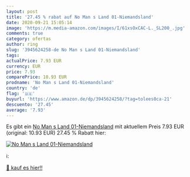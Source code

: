 ```yaml
---
layout: post
title: '27.45 % rabat auf No Man s Land 01-Niemandsland'
date: 2020-09-21 15:05:14
image: 'https://m.media-amazon.com/images/I/61xsOxCAC-L._SL200_.jpg'
comments: true
category: ofertas
author: ring
slug: '3945624258-de No Man s Land 01-Niemandsland'
tags: 
actualPrice: 7.93 EUR
currency: EUR
price: 7.93
comparePrice: 10.93 EUR
prodname: 'No Man s Land 01-Niemandsland'
country: 'de'
flag: '🇩🇪'
buyurl: 'https://www.amazon.de/dp/3945624258/?tag=tolees0ca-21'
descuento: '27.45'
average: '7.93'
---
```


Es gibt ein [No Man s Land 01-Niemandsland](https://www.amazon.de/dp/3945624258/?tag=tolees0ca-21) mit aktuellem Preis 7.93 EUR (original: 10.93 EUR) 27.45 % Rabatt hier:

[![No Man s Land 01-Niemandsland](https://m.media-amazon.com/images/I/61xsOxCAC-L._SL200_.jpg)](https://www.amazon.de/dp/3945624258/?tag=tolees0ca-21)

ℹ️:


[🛒 kauf es hier!!](https://www.amazon.de/dp/3945624258/?tag=tolees0ca-21)
